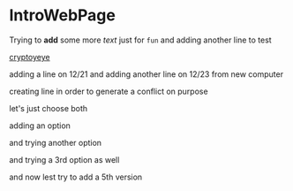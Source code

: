# IntroWebPage

Trying to **add** some more _text_ just for `fun`
and adding another line to test

[cryptoyeye](https://cryptoyeye.eth.limo)

adding a line on 12/21
and adding another line on 12/23 from new computer

creating line in order to generate a conflict on purpose

let's just choose both

adding an option

and trying another option

and trying a 3rd option as well

and now lest try to add a 5th version

